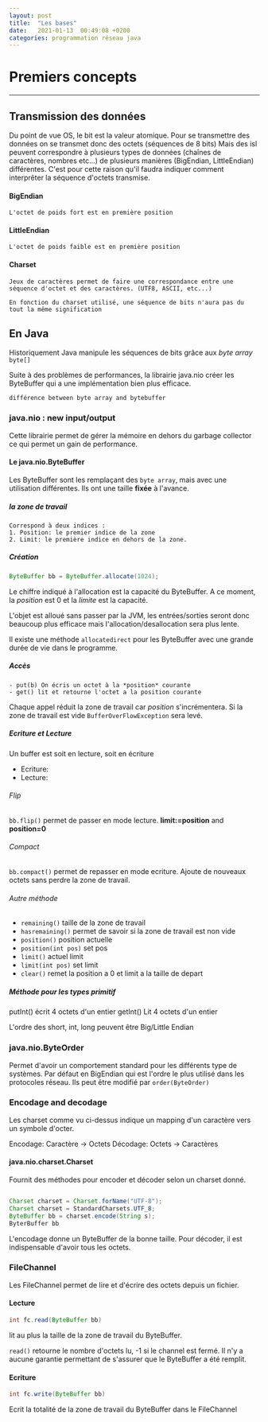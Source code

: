```yaml
---
layout: post
title:  "Les bases"
date:   2021-01-13  00:49:08 +0200
categories: programmation réseau java
---
```


# Premiers concepts 
----------------
## Transmission des données

Du point de vue OS, le bit est la valeur atomique. Pour se transmettre des données on se transmet donc des octets (séquences de 8 bits) Mais des isl peuvent correspondre à plusieurs types de données (chaînes de caractères, nombres etc...) de plusieurs manières (BigEndian, LittleEndian) différentes. C'est pour cette raison qu'il faudra indiquer comment interprêter la séquence d'octets transmise. 

#### BigEndian
    L'octet de poids fort est en première position

#### LittleEndian  
    L'octet de poids faible est en première position

#### Charset 
    Jeux de caractères permet de faire une correspondance entre une séquence d'octet et des caractères. (UTF8, ASCII, etc...)

    En fonction du charset utilisé, une séquence de bits n'aura pas du tout la même signification

## En Java

Historiquement Java manipule les séquences de bits grâce aux *byte array* ``byte[]``

Suite à des problèmes de performances, la librairie java.nio créer les ByteBuffer qui a une implémentation bien plus efficace.

    différence between byte array and bytebuffer

### java.nio : new input/output

Cette librairie permet de gérer la mémoire en dehors du garbage collector ce qui permet un gain de performance.

#### Le java.nio.ByteBuffer

Les ByteBuffer sont les remplaçant des ``byte array``, mais avec une utilisation différentes. Ils ont une taille **fixée** à l'avance.

##### la zone de travail 
    Correspond à deux indices :
    1. Position: le premier indice de la zone 
    2. Limit: le première indice en dehors de la zone. 

##### Création

```java 
ByteBuffer bb = ByteBuffer.allocate(1024); 
```
Le chiffre indiqué à l'allocation est la capacité du ByteBuffer. A ce moment, la *position* est 0 et la *limite* est la capacité.

L'objet est alloué sans passer par la JVM, les entrées/sorties seront donc beaucoup plus efficace mais l'allocation/desallocation sera plus lente.

Il existe une méthode `allocatedirect` pour les ByteBuffer avec une grande durée de vie dans le programme.

##### Accès

    - put(b) On écris un octet à la *position* courante
    - get() lit et retourne l'octet a la position courante
  Chaque appel réduit la zone de travail car *position* s'incrémentera.
  Si la zone de travail est vide `BufferOverFlowException` sera levé. 

##### Ecriture et Lecture

Un buffer est soit en lecture, soit en écriture

- Ecriture: 
- Lecture: 

###### Flip
`bb.flip()` permet de passer en mode lecture.
**limit:=position** and **position=0**

###### Compact
`bb.compact()` permet de repasser en mode ecriture. Ajoute de nouveaux octets sans perdre la zone de travail.

###### Autre méthode 

- `remaining()` taille de la zone de travail
- `hasremaining()` permet de savoir si la zone de travail est non vide  
- `position()` position actuelle
- `position(int pos)` set pos
- `limit()` actuel limit
- `limit(int pos)` set limit
- `clear()` remet la position a 0 et limit a la taille de depart

##### Méthode pour les types primitif

putInt() écrit 4 octets d'un entier
getInt() Lit 4 octets d'un entier

L'ordre des short, int, long peuvent être Big/Little Endian

### java.nio.ByteOrder
Permet d'avoir un comportement standard pour les différents type de systèmes. Par défaut en BigEndian qui est l'ordre le plus utilisé dans les protocoles réseau. Ils peut être modifié par `order(ByteOrder)`

### Encodage and decodage

Les charset comme vu ci-dessus indique un mapping d'un caractère vers un symbole d'octer.

Encodage: Caractère -> Octets
Décodage: Octets -> Caractères

#### java.nio.charset.Charset

Fournit des méthodes pour encoder et décoder selon un charset donné.

```Java

Charset charset = Charset.forName("UTF-8");
Charset charset = StandardCharsets.UTF_8;
ByteBuffer bb = charset.encode(String s);
ByterBuffer bb 
```
L'encodage donne un ByteBuffer de la bonne taille.
Pour décoder, il est indispensable d'avoir tous les octets.

### FileChannel

Les FileChannel permet de lire et d'écrire des octets depuis un fichier.

#### Lecture 

```Java
int fc.read(ByteBuffer bb) 
```
lit au plus la taille de la zone de travail du ByteBuffer.

`read()` retourne le nombre d'octets lu, -1 si le channel est fermé.
Il n'y a aucune garantie permettant de s'assurer que le ByteBuffer a été remplit.

#### Ecriture

```Java
int fc.write(ByteBuffer bb) 
```
Ecrit la totalité de la zone de travail du ByteBuffer dans le FileChannel